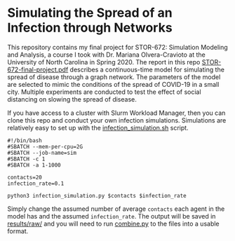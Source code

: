 # Simulating the Spread of an Infection through Networks

This repository contains my final project for STOR-672: Simulation Modeling and Analysis, a course I took with
Dr. Mariana Olvera-Cravioto at the University of North Carolina in Spring 2020. The report in this repo
[STOR-672-final-project.pdf](STOR-672-final-project.pdf) describes a continuous-time model for simulating the spread of disease
through a graph network. The parameters of the model are selected to mimic the conditions of the spread of
COVID-19 in a small city. Multiple experiments are conducted to test the effect of social distancing on slowing
the spread of disease.

If you have access to a cluster with Slurm Workload Manager, then you can clone this repo and conduct your own
infection simulations. Simulations are relatively easy to set up with the
[infection_simulation.sh](scripts/infection_simulation.sh) script. 

```
#!/bin/bash
#SBATCH --mem-per-cpu=2G
#SBATCH --job-name=sim
#SBATCH -c 1
#SBATCH -a 1-1000

contacts=20
infection_rate=0.1

python3 infection_simulation.py $contacts $infection_rate
```

Simply change the assumed number of average `contacts` each agent in the model has and the assumed `infection_rate`.
The output will be saved in [results/raw/](results/raw/) and you will need to run [combine.py](scripts/combine.py)
to the files into a usable format. 
